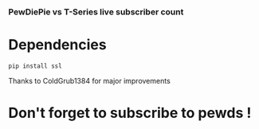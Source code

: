 ### PewDiePie vs T-Series live subscriber count

# Dependencies
`pip install ssl`

Thanks to ColdGrub1384 for major improvements

# Don't forget to subscribe to pewds !
